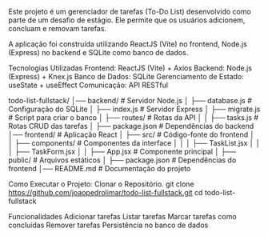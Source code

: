 Este projeto é um gerenciador de tarefas (To-Do List) desenvolvido como parte de um desafio de estágio. Ele permite que os usuários adicionem, concluam e removam tarefas.

A aplicação foi construída utilizando ReactJS (Vite) no frontend, Node.js (Express) no backend e SQLite como banco de dados.

Tecnologias Utilizadas
Frontend: ReactJS (Vite) + Axios
Backend: Node.js (Express) + Knex.js
Banco de Dados: SQLite
Gerenciamento de Estado: useState + useEffect
Comunicação: API RESTful

todo-list-fullstack/
│── backend/               # Servidor Node.js
│   ├── database.js        # Configuração do SQLite
│   ├── index.js           # Servidor Express
│   ├── migrate.js         # Script para criar o banco
│   ├── routes/            # Rotas da API
│   │   ├── tasks.js       # Rotas CRUD das tarefas
│   ├── package.json       # Dependências do backend
│── frontend/              # Aplicação React
│   ├── src/               # Código-fonte do frontend
│   │   ├── components/    # Componentes da interface
│   │   │   ├── TaskList.jsx
│   │   │   ├── TaskForm.jsx
│   │   ├── App.jsx        # Componente principal
│   ├── public/            # Arquivos estáticos
│   ├── package.json       # Dependências do frontend
│── README.md              # Documentação do projeto

Como Executar o Projeto:
Clonar o Repositório.
git clone https://github.com/joaopedrolimar/todo-list-fullstack.git
cd todo-list-fullstack

Funcionalidades
 Adicionar tarefas
 Listar tarefas
 Marcar tarefas como concluídas
 Remover tarefas
 Persistência no banco de dados

